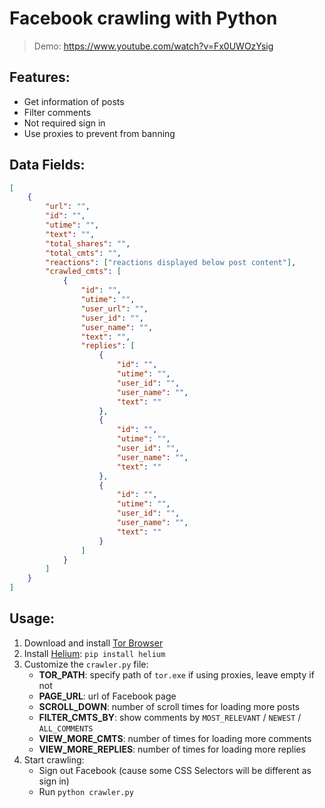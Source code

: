 # Facebook crawling with Python

> Demo: https://www.youtube.com/watch?v=Fx0UWOzYsig

## Features:

-   Get information of posts
-   Filter comments
-   Not required sign in
-   Use proxies to prevent from banning

## Data Fields:

```json
[
	{
		"url": "",
		"id": "",
		"utime": "",
		"text": "",
		"total_shares": "",
		"total_cmts": "",
		"reactions": ["reactions displayed below post content"],
		"crawled_cmts": [
			{
				"id": "",
				"utime": "",
				"user_url": "",
				"user_id": "",
				"user_name": "",
				"text": "",
				"replies": [
					{
						"id": "",
						"utime": "",
						"user_id": "",
						"user_name": "",
						"text": ""
					},
					{
						"id": "",
						"utime": "",
						"user_id": "",
						"user_name": "",
						"text": ""
					},
					{
						"id": "",
						"utime": "",
						"user_id": "",
						"user_name": "",
						"text": ""
					}
				]
			}
		]
	}
]
```

## Usage:

1. Download and install [Tor Browser](https://www.torproject.org/download/)
2. Install [Helium](https://github.com/mherrmann/selenium-python-helium): `pip install helium`
3. Customize the `crawler.py` file:
    - **TOR_PATH**: specify path of `tor.exe` if using proxies, leave empty if not
    - **PAGE_URL**: url of Facebook page
    - **SCROLL_DOWN**: number of scroll times for loading more posts
    - **FILTER_CMTS_BY**: show comments by `MOST_RELEVANT` / `NEWEST` / `ALL_COMMENTS`
    - **VIEW_MORE_CMTS**: number of times for loading more comments
    - **VIEW_MORE_REPLIES**: number of times for loading more replies
4. Start crawling:
    - Sign out Facebook (cause some CSS Selectors will be different as sign in)
    - Run `python crawler.py`
